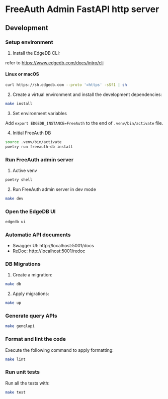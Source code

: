 # FreeAuth Admin FastAPI http server

## Development

### Setup environment

1. Install the EdgeDB CLI:

refer to https://www.edgedb.com/docs/intro/cli

#### Linux or macOS

```bash
curl https://sh.edgedb.com --proto '=https' -sSf1 | sh
```

2. Create a virtual environment and install the development dependencies:

```bash
make install
```

3. Set environment variables

Add `export EDGEDB_INSTANCE=FreeAuth` to the end of `.venv/bin/activate` file.

4. Initial FreeAuth DB

```bash
source .venv/bin/activate
poetry run freeauth-db install
```

### Run FreeAuth admin server

1. Active venv

```bash
poetry shell
```

2. Run FreeAuth admin server in dev mode

```bash
make dev
```

### Open the EdgeDB UI

```bash
edgedb ui
```

### Automatic API documents

 - Swagger UI: http://localhost:5001/docs
 - ReDoc: http://localhost:5001/redoc

### DB Migrations

1. Create a migration:

```bash
make db
```

2. Apply migrations:

```bash
make up
```

### Generate query APIs

```bash
make genqlapi
```

### Format and lint the code

Execute the following command to apply formatting:

```bash
make lint
```

### Run unit tests

Run all the tests with:

```bash
make test
```
